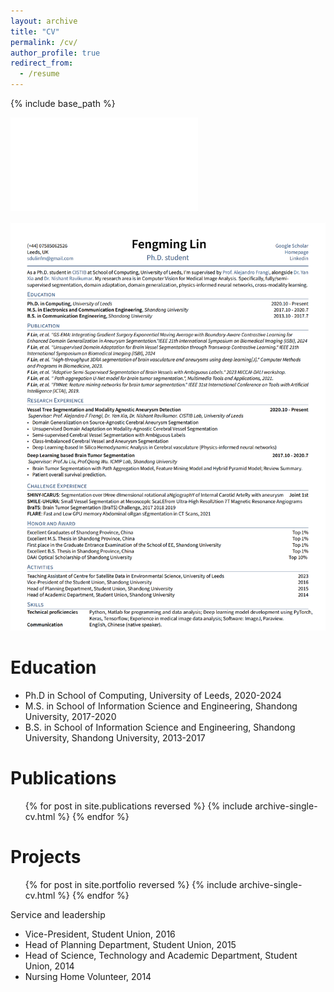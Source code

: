 ```yaml
---
layout: archive
title: "CV"
permalink: /cv/
author_profile: true
redirect_from:
  - /resume
---
```


{% include base_path %}

![My CV can be downloaded here](/files/FengmingLinCV.pdf)

![FengmingLin_CV](/files/FengmingLin_CV.png)

Education
======
* Ph.D in School of Computing, University of Leeds, 2020-2024
* M.S. in School of Information Science and Engineering, Shandong University, 2017-2020
* B.S. in School of Information Science and Engineering, Shandong University, Shandong University, 2013-2017

Publications
======
  <ul>{% for post in site.publications reversed %}
    {% include archive-single-cv.html %}
  {% endfor %}</ul>
  
Projects
======
  <ul>{% for post in site.portfolio reversed %}
    {% include archive-single-cv.html  %}
  {% endfor %}</ul>
  
  
Service and leadership
* Vice-President, Student Union, 2016
* Head of Planning Department, Student Union, 2015
* Head of Science, Technology and Academic Department, Student Union, 2014
* Nursing Home Volunteer, 2014
